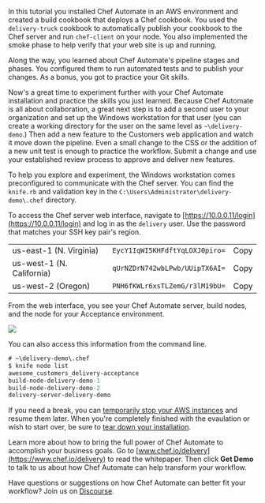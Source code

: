 In this tutorial you installed Chef Automate in an AWS environment and created a build cookbook that deploys a Chef cookbook. You used the `delivery-truck` cookbook to automatically publish your cookbook to the Chef server and run `chef-client` on your node. You also implemented the smoke phase to help verify that your web site is up and running.

Along the way, you learned about Chef Automate's pipeline stages and phases. You configured them to run automated tests and to publish your changes. As a bonus, you got to practice your Git skills.

Now's a great time to experiment further with your Chef Automate installation and practice the skills you just learned. Because Chef Automate is all about collaboration, a great next step is to add a second user to your organization and set up the Windows workstation for that user (you can create a working directory for the user on the same level as <code class="file-path">~\delivery-demo</code>.) Then add a new feature to the Customers web application and watch it move down the pipeline. Even a small change to the CSS or the addition of a new unit test is enough to practice the workflow. 
Submit a change and use your established review process to approve and deliver new features.

To help you explore and experiment, the Windows workstation comes preconfigured to communicate with the Chef server. You can find the <code class="file-path">knife.rb</code> and validation key in the <code class="file-path">C:\Users\Administrator\delivery-demo\\.chef</code> directory. 

To access the Chef server web interface, navigate to [https://10.0.0.11/login](https://10.0.0.11/login) and log in as the `delivery` user. Use the password that matches your SSH key pair's region.

<table>
  <tbody>
    <tr>
      <td>us-east-1 (N. Virginia)</td>
      <td id="chef-server-us-east-1"><code>EycY1IqWI5KHFdftYqLOXJ0piro=</code></td>
      <td><a data-copytarget="#chef-server-us-east-1" class='small-button radius'>Copy</a></td>
    </tr>
    <tr>
      <td>us-west-1 (N. California)</td>
      <td id="chef-server-us-west-1"><code>qUrNZDrN742wbLPwb/UUipTX6AI=</code></td>
      <td><a data-copytarget="#chef-server-us-west-1" class='small-button radius'>Copy</a></td>
    </tr>
    <tr>
      <td>us-west-2 (Oregon)</td>
      <td id="chef-server-us-west-2"><code>PNH6fKWLr6xsTLZemG/r3lM19bU=</code></td>
      <td><a data-copytarget="#chef-server-us-west-2" class='small-button radius'>Copy</a></td>
    </tr>
  </tbody>
</table>

From the web interface, you see your Chef Automate server, build nodes, and the node for your Acceptance environment.

![](delivery/chef_server_webui.png)

You can also access this information from the command line. 

```ps
# ~\delivery-demo\.chef
$ knife node list
awesome_customers_delivery-acceptance
build-node-delivery-demo-1
build-node-delivery-demo-2
delivery-server-delivery-demo
```

If you need a break, you can [temporarily stop your AWS instances](/delivery/get-started/managing-your-aws-instances#stoppingandrestartingyourawsinstances) and resume them later. When you're completely finished with the evaulation or wish to start over, be sure to [tear down your installation](/delivery/get-started/managing-your-aws-instances#tearingdownyourdeliveryinstallation).

Learn more about how to bring the full power of Chef Automate to accomplish your business goals. Go to [www.chef.io/delivery](https://www.chef.io/delivery) to read the whitepaper. Then click **Get Demo** to talk to us about how Chef Automate can help transform your workflow.

Have questions or suggestions on how Chef Automate can better fit your workflow? Join us on [Discourse](https://discourse.chef.io/c/delivery).